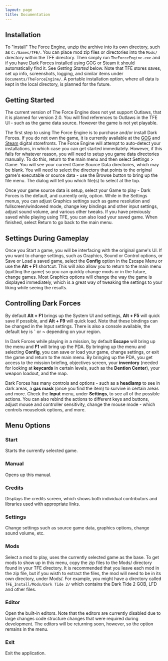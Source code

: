 ```yaml
---
layout: page
title: Documentation
---
```

## Installation
To "install" The Force Engine, unzip the archive into its own directory, such as `C:/Games/TFE/`. You can place mod zip files or directories into the `Mods/` directory within the TFE directory. Then simply run `TheForceEngine.exe` and if you have Dark Forces installed using GOG or Steam it should automatically find it. See *Getting Started* below. Note that TFE stores saves, set up info, screenshots, logging, and similar items under `Documents/TheForceEngine/`. A portable installation option, where all data is kept in the local directory, is planned for the future.

## Getting Started
The current version of The Force Engine does not yet support Outlaws, that it is planned for version 2.0. You will find references to Outlaws in the TFE UI - such as the game data source. However the game is not yet playable.

The first step to using The Force Engine is to purchase and/or install Dark Forces. If you do not own the game, it is currently available at the [GOG](https://www.gog.com/) and [Steam](https://store.steampowered.com/) digital storefronts. The Force Engine will attempt to auto-detect your installations, in which case you can get started immediately. However, if this fails for whatever reason, you will need to setup you game data directories manually. To do this, return to the main menu and then select Settings > Game. You will see your current Game Source Data directories, which may be blank. You will need to select the directory that points to the original game's executable or source data - use the Browse button to bring up the file menu. The dialog will tell you which file(s) to select at the top.

Once your game source data is setup, select your Game to play - Dark Forces is the default, and currently only, option. While in the Settings menus, you can adjust Graphics settings such as game resolution and fullscreen/windowed mode, change key bindings and other input settings, adjust sound volume, and various other tweaks. If you have previously saved while playing using TFE, you can also load your saved game. When finished, select Return to go back to the main menu.

## Settings During Gameplay
Once you Start a game, you will be interfacing with the original game's UI. If you want to change settings, such as Graphics, Sound or Control options, or Save or Load a saved game, select the **Config** option in the Escape Menu or use the **Alt + F1** shortcut. This will also allow you to return to the main menu (quitting the game) so you can quickly change mods or in the future, change games. Most Graphics options will change the way the game is displayed immediately, which is a great way of tweaking the settings to your liking while seeing the results.

## Controlling Dark Forces
By default **Alt + F1** brings up the System UI and settings, **Alt + F5** will quick save if possible, and **Alt + F9** will quick load. Note that these bindings can be changed in the Input settings. There is also a console available, the default key is **`** or **~** depending on your region.

In Dark Forces while playing in a mission, by default **Escape** will bring up the menu and **F1** will bring up the PDA. By bringing up the menu and selecting **Config**, you can save or load your game, change settings, or exit the game and return to the main menu. By bringing up the PDA, you get access to the mission briefing, objectives screen, your **inventory** (needed for looking at **keycards** in certain levels, such as the **Dention Center**), your weapon loadout, and the map.

Dark Forces has many controls and options - such as a **headlamp** to see in dark areas, a **gas mask** (once you find the item) to survive in certain areas and more. Check the **Input** menu, under **Settings**, to see all of the possible actions. You can also rebind the actions to different keys and buttons, adjust mouse and controller sensitivity, change the mouse mode - which controls mouselook options, and more.

## Menu Options
### Start
Starts the currently selected game.

### Manual
Opens up this manual.

### Credits
Displays the credits screen, which shows both individual contributors and libraries used with appropriate links.

### Settings
Change settings such as source game data, graphics options, change sound volume, etc.

### Mods
Select a mod to play, uses the currently selected game as the base. To get mods to show up in this menu, copy the zip files to the Mods/ directory found in your TFE directory. It is recommended that you leave each mod in the zip file, but if you wisth to extract the files, the mod will need to be in its own directory, under Mods/. For example, you might have a directory called `TFE_Install/Mods/Dark Tide 2/` which contains the Dark Tide 2 GOB, LFD and other files.

### Editor
Open the built-in editors. Note that the editors are currently disabled due to large changes code structure changes that were required during development. The editors will be returning soon, however, so the option remains in the menu.

### Exit
Exit the application.
